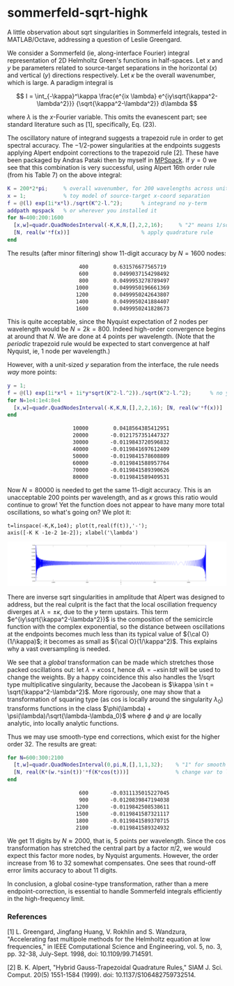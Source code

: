 # sommerfeld-sqrt-highk

A little observation about sqrt singularities in Sommerfeld integrals,
tested in MATLAB/Octave, addressing a question of Leslie Greengard.

We consider a Sommerfeld
(ie, along-interface Fourier) integral representation of 2D Helmholtz
Green's functions in half-spaces.
Let $x$ and $y$ be parameters related to source-target separations
in the horizontal ($x$) and vertical ($y$) directions respectively.
Let $\kappa$ be the overall wavenumber, which is large.
A paradigm integral is

$$
I = \int_{-\kappa}^\kappa \frac{e^{ix \lambda} e^{iy\sqrt{\kappa^2-\lambda^2}}}
{\sqrt{\kappa^2-\lambda^2}} d\lambda
$$

where $\lambda$ is the $x$-Fourier variable.
This omits the evanescent part; see standard literature
such as [1], specifically, Eq. (23).

The oscillatory nature of integrand
suggests a trapezoid rule in order to get spectral accuracy.
The $-1/2$-power singularities at the endpoints suggests
applying Alpert endpoint corrections to the trapezoid rule [2].
These have been packaged by Andras Pataki then by myself in
[MPSpack](https://github.com/ahbarnett/mpspack).
If $y=0$ we see that this combination is very successful, using
Alpert 16th order rule (from his Table 7) on the above integral:

```matlab
K = 200*2*pi;     % overall wavenumber, for 200 wavelengths across unit domain
x = 1;            % toy model of source-target x-coord separation
f = @(l) exp(1i*x*l)./sqrt(K^2-l.^2);      % integrand no y-term
addpath mpspack   % or wherever you installed it
for N=400:200:1600
  [x,w]=quadr.QuadNodesInterval(-K,K,N,[],2,2,16);     % "2" means 1/sqrt type
  [N, real(w'*f(x))]                       % apply quadrature rule
end
```
The results (after minor filtering) show 11-digit accuracy by $N=1600$ nodes:
```
                       400        0.631576677565719
                       600        0.0499037154298492
                       800        0.0499953278789497
                      1000        0.0499950196661369
                      1200        0.0499950242643807
                      1400        0.0499950241884407
                      1600        0.0499950241828673
```
This is quite acceptable, since the Nyquist expectation of 2 nodes per
wavelength would be $N=2k=800$. Indeed high-order convergence begins
at around that $N$. We are done at 4 points per wavelength.
(Note that the *periodic* trapezoid rule would
be expected to start convergence at half Nyquist, ie, 1 node per wavelength.)

However, with a unit-sized $y$ separation from the interface, the
rule needs *way* more points:

```matlab
y = 1;
f = @(l) exp(1i*x*l + 1i*y*sqrt(K^2-l.^2))./sqrt(K^2-l.^2);      % no y-term
for N=1e4:1e4:8e4
  [x,w]=quadr.QuadNodesInterval(-K,K,N,[],2,2,16); [N, real(w'*f(x))]
end
```
```
                     10000        0.0418564385412951
                     20000       -0.0121757351447327
                     30000       -0.0119843720596832
                     40000       -0.0119841697612409
                     50000       -0.0119841578608809
                     60000       -0.0119841588957764
                     70000       -0.0119841589390626
                     80000       -0.0119841589409531
```
Now $N=80000$ is needed to get the same 11-digit accuracy.
This is an unacceptable 200 points per wavelength,
and as $\kappa$ grows this ratio would continue to grow!
Yet the function does not appear to have many more total oscillations, so
what's going on? We plot it:
```
t=linspace(-K,K,1e4); plot(t,real(f(t)),'-');
axis([-K K -1e-2 1e-2]); xlabel('\lambda')
```
![Sommerfeld integrand for reasonable x and y](sommerfeld.png)

There are inverse sqrt singularities in amplitude that Alpert
was designed to address, but the real
culprit is the fact that the local oscillation frequency diverges
at $\lambda = \pm \kappa$, due to the $y$ term upstairs.
This term $e^{iy\sqrt{\kappa^2-\lambda^2}}$ is the composition
of the semicircle function with the complex exponential, so
the distance between oscillations at the endpoints becomes much
less than its typical value of ${\cal O}(1/\kappa)$;
it becomes as small as ${\cal O}(1/\kappa^2)$.
This explains why a vast oversampling is needed.

We see that a *global* transformation can be made which stretches those
packed oscillations out: let $\lambda = \kappa \cos t$, hence
$d\lambda = -\kappa \sin t dt$ will be used to change the weights.
By a happy coincidence this
also handles the 1/sqrt type multiplicative singularity, because
the Jacobean is $\kappa \sin t = \sqrt{\kappa^2-\lambda^2}$.
More rigorously, one may show that a transformation of squaring
type (as cos is locally around the singularity $\lambda_0$)
transforms functions in the
class $\phi(\lambda) + \psi(\lambda)/\sqrt{\lambda-\lambda_0}$
where $\phi$ and $\psi$ are locally analytic, into
locally analytic functions.

Thus we may use smooth-type end corrections, which exist for the higher
order 32. The results are great:

```matlab
for N=600:300:2100
  [t,w]=quadr.QuadNodesInterval(0,pi,N,[],1,1,32);    % "1" for smooth types
  [N, real(K*(w.*sin(t))'*f(K*cos(t)))]               % change var to lambda
end
```
```
                       600       -0.0311135015227045
                       900       -0.0120839847194038
                      1200       -0.0119842508538611
                      1500       -0.0119841587321117
                      1800       -0.0119841589370715
                      2100       -0.0119841589324932
```
We get 11 digits by $N\approx2000$, that is, 5 points per wavelength.
Since the cos transformation has stretched the central part by a
factor $\pi/2$, we would expect this factor more nodes, by
Nyquist arguments. However, the order increase from 16 to 32 somewhat
compensates.
One sees that round-off error limits accuracy to about 11 digits.

In conclusion, a global cosine-type transformation, rather than
a mere endpoint-correction, is essential to handle
Sommerfeld integrals efficiently in the high-frequency limit.


### References

[1] L. Greengard, Jingfang Huang, V. Rokhlin and S. Wandzura, "Accelerating fast multipole methods for the Helmholtz equation at low frequencies," in IEEE Computational Science and Engineering, vol. 5, no. 3, pp. 32-38, July-Sept. 1998, doi: 10.1109/99.714591.

[2] B. K. Alpert, "Hybrid Gauss-Trapezoidal Quadrature Rules,"
SIAM J. Sci. Comput. 20(5) 1551-1584 (1999). doi: 10.1137/S106482759732514.
